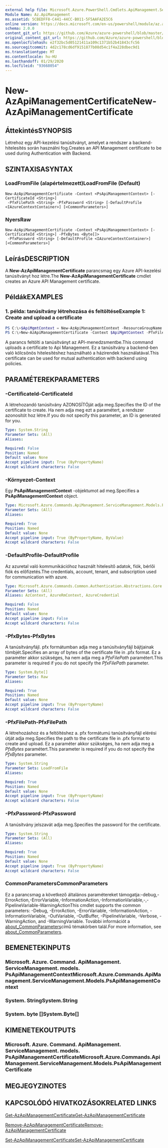 ```yaml
---
external help file: Microsoft.Azure.PowerShell.Cmdlets.ApiManagement.ServiceManagement.dll-Help.xml
Module Name: Az.ApiManagement
ms.assetid: 5CBEDFF8-C441-44CC-B011-5F5AAFA2E5C6
online version: https://docs.microsoft.com/en-us/powershell/module/az.apimanagement/new-azapimanagementcertificate
schema: 2.0.0
content_git_url: https://github.com/Azure/azure-powershell/blob/master/src/ApiManagement/ApiManagement/help/New-AzApiManagementCertificate.md
original_content_git_url: https://github.com/Azure/azure-powershell/blob/master/src/ApiManagement/ApiManagement/help/New-AzApiManagementCertificate.md
ms.openlocfilehash: e2f32bc5d05121411a109c1371b52b41843cfc56
ms.sourcegitcommit: 4d2c178cd6df9151877b08d54c1f4a228dbec9d1
ms.translationtype: MT
ms.contentlocale: hu-HU
ms.lasthandoff: 01/29/2020
ms.locfileid: "93668054"
---
```

# <span data-ttu-id="deb15-101">New-AzApiManagementCertificate</span><span class="sxs-lookup"><span data-stu-id="deb15-101">New-AzApiManagementCertificate</span></span>

## <span data-ttu-id="deb15-102">Áttekintés</span><span class="sxs-lookup"><span data-stu-id="deb15-102">SYNOPSIS</span></span>
<span data-ttu-id="deb15-103">Létrehoz egy API-kezelési tanúsítványt, amelyet a rendszer a backend-hitelesítés során használni fog.</span><span class="sxs-lookup"><span data-stu-id="deb15-103">Creates an API Management certificate to be used during Authentication with Backend.</span></span>

## <span data-ttu-id="deb15-104">SZINTAXISA</span><span class="sxs-lookup"><span data-stu-id="deb15-104">SYNTAX</span></span>

### <span data-ttu-id="deb15-105">LoadFromFile (alapértelmezett)</span><span class="sxs-lookup"><span data-stu-id="deb15-105">LoadFromFile (Default)</span></span>
```
New-AzApiManagementCertificate -Context <PsApiManagementContext> [-CertificateId <String>]
 -PfxFilePath <String> -PfxPassword <String> [-DefaultProfile <IAzureContextContainer>] [<CommonParameters>]
```

### <span data-ttu-id="deb15-106">Nyers</span><span class="sxs-lookup"><span data-stu-id="deb15-106">Raw</span></span>
```
New-AzApiManagementCertificate -Context <PsApiManagementContext> [-CertificateId <String>] -PfxBytes <Byte[]>
 -PfxPassword <String> [-DefaultProfile <IAzureContextContainer>] [<CommonParameters>]
```

## <span data-ttu-id="deb15-107">Leírás</span><span class="sxs-lookup"><span data-stu-id="deb15-107">DESCRIPTION</span></span>
<span data-ttu-id="deb15-108">A **New-AzApiManagementCertificate** parancsmag egy Azure API-kezelési tanúsítványt hoz létre.</span><span class="sxs-lookup"><span data-stu-id="deb15-108">The **New-AzApiManagementCertificate** cmdlet creates an Azure API Management certificate.</span></span>

## <span data-ttu-id="deb15-109">Példák</span><span class="sxs-lookup"><span data-stu-id="deb15-109">EXAMPLES</span></span>

### <span data-ttu-id="deb15-110">1. példa: tanúsítvány létrehozása és feltöltése</span><span class="sxs-lookup"><span data-stu-id="deb15-110">Example 1: Create and upload a certificate</span></span>
```powershell
PS C:\>$ApiMgmtContext = New-AzApiManagementContext -ResourceGroupName "Api-Default-WestUS" -ServiceName "contoso"
PS C:\>New-AzApiManagementCertificate -Context $ApiMgmtContext -PfxFilePath "C:\contoso\certificates\apimanagement.pfx" -PfxPassword "1111"
```

<span data-ttu-id="deb15-111">A parancs feltölti a tanúsítványt az API-menedzsmentbe.</span><span class="sxs-lookup"><span data-stu-id="deb15-111">This command uploads a certificate to Api Management.</span></span> <span data-ttu-id="deb15-112">Ez a tanúsítvány a backend-ben való kölcsönös hitelesítéshez használható a házirendek használatával.</span><span class="sxs-lookup"><span data-stu-id="deb15-112">This certificate can be used for mutual authentication with backend using policies.</span></span>

## <span data-ttu-id="deb15-113">PARAMÉTEREK</span><span class="sxs-lookup"><span data-stu-id="deb15-113">PARAMETERS</span></span>

### <span data-ttu-id="deb15-114">-CertificateId</span><span class="sxs-lookup"><span data-stu-id="deb15-114">-CertificateId</span></span>
<span data-ttu-id="deb15-115">A létrehozandó tanúsítvány AZONOSÍTÓját adja meg.</span><span class="sxs-lookup"><span data-stu-id="deb15-115">Specifies the ID of the certificate to create.</span></span>
<span data-ttu-id="deb15-116">Ha nem adja meg ezt a paramétert, a rendszer azonosítót hoz létre.</span><span class="sxs-lookup"><span data-stu-id="deb15-116">If you do not specify this parameter, an ID is generated for you.</span></span>

```yaml
Type: System.String
Parameter Sets: (All)
Aliases:

Required: False
Position: Named
Default value: None
Accept pipeline input: True (ByPropertyName)
Accept wildcard characters: False
```

### <span data-ttu-id="deb15-117">-Környezet</span><span class="sxs-lookup"><span data-stu-id="deb15-117">-Context</span></span>
<span data-ttu-id="deb15-118">Egy **PsApiManagementContext** -objektumot ad meg.</span><span class="sxs-lookup"><span data-stu-id="deb15-118">Specifies a **PsApiManagementContext** object.</span></span>

```yaml
Type: Microsoft.Azure.Commands.ApiManagement.ServiceManagement.Models.PsApiManagementContext
Parameter Sets: (All)
Aliases:

Required: True
Position: Named
Default value: None
Accept pipeline input: True (ByPropertyName, ByValue)
Accept wildcard characters: False
```

### <span data-ttu-id="deb15-119">-DefaultProfile</span><span class="sxs-lookup"><span data-stu-id="deb15-119">-DefaultProfile</span></span>
<span data-ttu-id="deb15-120">Az azuretal való kommunikációhoz használt hitelesítő adatok, fiók, bérlői fiók és előfizetés.</span><span class="sxs-lookup"><span data-stu-id="deb15-120">The credentials, account, tenant, and subscription used for communication with azure.</span></span>

```yaml
Type: Microsoft.Azure.Commands.Common.Authentication.Abstractions.Core.IAzureContextContainer
Parameter Sets: (All)
Aliases: AzContext, AzureRmContext, AzureCredential

Required: False
Position: Named
Default value: None
Accept pipeline input: False
Accept wildcard characters: False
```

### <span data-ttu-id="deb15-121">-PfxBytes</span><span class="sxs-lookup"><span data-stu-id="deb15-121">-PfxBytes</span></span>
<span data-ttu-id="deb15-122">A tanúsítványfájl. pfx formátumban adja meg a tanúsítványfájl bájtjainak tömbjét.</span><span class="sxs-lookup"><span data-stu-id="deb15-122">Specifies an array of bytes of the certificate file in .pfx format.</span></span>
<span data-ttu-id="deb15-123">Ez a paraméter akkor szükséges, ha nem adja meg a *PfxFilePath* paramétert.</span><span class="sxs-lookup"><span data-stu-id="deb15-123">This parameter is required if you do not specify the *PfxFilePath* parameter.</span></span>

```yaml
Type: System.Byte[]
Parameter Sets: Raw
Aliases:

Required: True
Position: Named
Default value: None
Accept pipeline input: True (ByPropertyName)
Accept wildcard characters: False
```

### <span data-ttu-id="deb15-124">-PfxFilePath</span><span class="sxs-lookup"><span data-stu-id="deb15-124">-PfxFilePath</span></span>
<span data-ttu-id="deb15-125">A létrehozáshoz és a feltöltéshez a. pfx formátumú tanúsítványfájl elérési útját adja meg.</span><span class="sxs-lookup"><span data-stu-id="deb15-125">Specifies the path to the certificate file in .pfx format to create and upload.</span></span>
<span data-ttu-id="deb15-126">Ez a paraméter akkor szükséges, ha nem adja meg a *PfxBytes* paramétert.</span><span class="sxs-lookup"><span data-stu-id="deb15-126">This parameter is required if you do not specify the *PfxBytes* parameter.</span></span>

```yaml
Type: System.String
Parameter Sets: LoadFromFile
Aliases:

Required: True
Position: Named
Default value: None
Accept pipeline input: True (ByPropertyName)
Accept wildcard characters: False
```

### <span data-ttu-id="deb15-127">-PfxPassword</span><span class="sxs-lookup"><span data-stu-id="deb15-127">-PfxPassword</span></span>
<span data-ttu-id="deb15-128">A tanúsítvány jelszavát adja meg.</span><span class="sxs-lookup"><span data-stu-id="deb15-128">Specifies the password for the certificate.</span></span>

```yaml
Type: System.String
Parameter Sets: (All)
Aliases:

Required: True
Position: Named
Default value: None
Accept pipeline input: True (ByPropertyName)
Accept wildcard characters: False
```

### <span data-ttu-id="deb15-129">CommonParameters</span><span class="sxs-lookup"><span data-stu-id="deb15-129">CommonParameters</span></span>
<span data-ttu-id="deb15-130">Ez a parancsmag a következő általános paramétereket támogatja:-debug,-ErrorAction,-ErrorVariable,-InformationAction,-InformationVariable,-,-PipelineVariable-WarningAction</span><span class="sxs-lookup"><span data-stu-id="deb15-130">This cmdlet supports the common parameters: -Debug, -ErrorAction, -ErrorVariable, -InformationAction, -InformationVariable, -OutVariable, -OutBuffer, -PipelineVariable, -Verbose, -WarningAction, and -WarningVariable.</span></span> <span data-ttu-id="deb15-131">További információt a [about_CommonParameters](https://go.microsoft.com/fwlink/?LinkID=113216)című témakörben talál.</span><span class="sxs-lookup"><span data-stu-id="deb15-131">For more information, see [about_CommonParameters](https://go.microsoft.com/fwlink/?LinkID=113216).</span></span>

## <span data-ttu-id="deb15-132">BEMENETEK</span><span class="sxs-lookup"><span data-stu-id="deb15-132">INPUTS</span></span>

### <span data-ttu-id="deb15-133">Microsoft. Azure. Command. ApiManagement. ServiceManagement. models. PsApiManagementContext</span><span class="sxs-lookup"><span data-stu-id="deb15-133">Microsoft.Azure.Commands.ApiManagement.ServiceManagement.Models.PsApiManagementContext</span></span>

### <span data-ttu-id="deb15-134">System. String</span><span class="sxs-lookup"><span data-stu-id="deb15-134">System.String</span></span>

### <span data-ttu-id="deb15-135">System. byte []</span><span class="sxs-lookup"><span data-stu-id="deb15-135">System.Byte[]</span></span>

## <span data-ttu-id="deb15-136">KIMENETEK</span><span class="sxs-lookup"><span data-stu-id="deb15-136">OUTPUTS</span></span>

### <span data-ttu-id="deb15-137">Microsoft. Azure. Command. ApiManagement. ServiceManagement. models. PsApiManagementCertificate</span><span class="sxs-lookup"><span data-stu-id="deb15-137">Microsoft.Azure.Commands.ApiManagement.ServiceManagement.Models.PsApiManagementCertificate</span></span>

## <span data-ttu-id="deb15-138">MEGJEGYZI</span><span class="sxs-lookup"><span data-stu-id="deb15-138">NOTES</span></span>

## <span data-ttu-id="deb15-139">KAPCSOLÓDÓ HIVATKOZÁSOK</span><span class="sxs-lookup"><span data-stu-id="deb15-139">RELATED LINKS</span></span>

[<span data-ttu-id="deb15-140">Get-AzApiManagementCertificate</span><span class="sxs-lookup"><span data-stu-id="deb15-140">Get-AzApiManagementCertificate</span></span>](./Get-AzApiManagementCertificate.md)

[<span data-ttu-id="deb15-141">Remove-AzApiManagementCertificate</span><span class="sxs-lookup"><span data-stu-id="deb15-141">Remove-AzApiManagementCertificate</span></span>](./Remove-AzApiManagementCertificate.md)

[<span data-ttu-id="deb15-142">Set-AzApiManagementCertificate</span><span class="sxs-lookup"><span data-stu-id="deb15-142">Set-AzApiManagementCertificate</span></span>](./Set-AzApiManagementCertificate.md)


